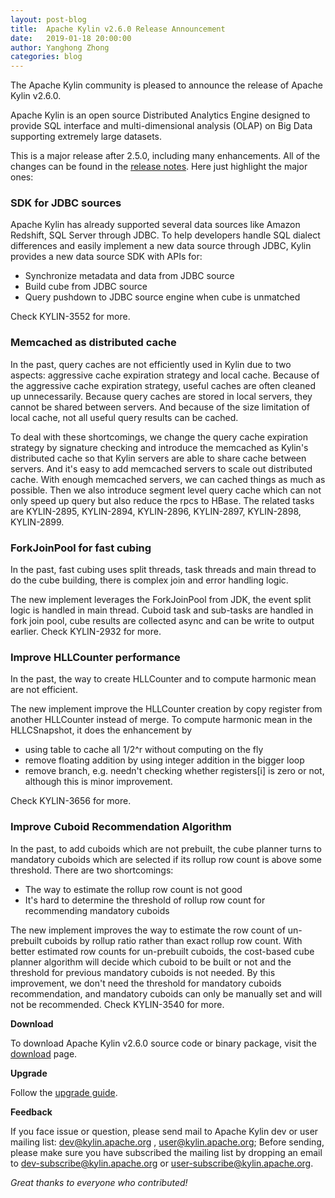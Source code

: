 ```yaml
---
layout: post-blog
title:  Apache Kylin v2.6.0 Release Announcement
date:   2019-01-18 20:00:00
author: Yanghong Zhong
categories: blog
---
```


The Apache Kylin community is pleased to announce the release of Apache Kylin v2.6.0.

Apache Kylin is an open source Distributed Analytics Engine designed to provide SQL interface and multi-dimensional analysis (OLAP) on Big Data supporting extremely large datasets.

This is a major release after 2.5.0, including many enhancements. All of the changes can be found in the [release notes](https://kylin.apache.org/docs/release_notes.html). Here just highlight the major ones:

### SDK for JDBC sources
Apache Kylin has already supported several data sources like Amazon Redshift, SQL Server through JDBC. 
To help developers handle SQL dialect differences and easily implement a new data source through JDBC, Kylin provides a new data source SDK with APIs for:
* Synchronize metadata and data from JDBC source
* Build cube from JDBC source
* Query pushdown to JDBC source engine when cube is unmatched

Check KYLIN-3552 for more.

### Memcached as distributed cache
In the past, query caches are not efficiently used in Kylin due to two aspects: aggressive cache expiration strategy and local cache. 
Because of the aggressive cache expiration strategy, useful caches are often cleaned up unnecessarily. 
Because query caches are stored in local servers, they cannot be shared between servers. 
And because of the size limitation of local cache, not all useful query results can be cached.

To deal with these shortcomings, we change the query cache expiration strategy by signature checking and introduce the memcached as Kylin's distributed cache so that Kylin servers are able to share cache between servers. 
And it's easy to add memcached servers to scale out distributed cache. With enough memcached servers, we can cached things as much as possible. 
Then we also introduce segment level query cache which can not only speed up query but also reduce the rpcs to HBase. 
The related tasks are KYLIN-2895, KYLIN-2894, KYLIN-2896, KYLIN-2897, KYLIN-2898, KYLIN-2899.

### ForkJoinPool for fast cubing
In the past, fast cubing uses split threads, task threads and main thread to do the cube building, there is complex join and error handling logic.

The new implement leverages the ForkJoinPool from JDK, the event split logic is handled in
main thread. Cuboid task and sub-tasks are handled in fork join pool, cube results are collected
async and can be write to output earlier. Check KYLIN-2932 for more.

### Improve HLLCounter performance
In the past, the way to create HLLCounter and to compute harmonic mean are not efficient. 

The new implement improve the HLLCounter creation by copy register from another HLLCounter instead of merge. To compute harmonic mean in the HLLCSnapshot, it does the enhancement by 
* using table to cache all 1/2^r  without computing on the fly
* remove floating addition by using integer addition in the bigger loop
* remove branch, e.g. needn't checking whether registers[i] is zero or not, although this is minor improvement.

Check KYLIN-3656 for more.

### Improve Cuboid Recommendation Algorithm
In the past, to add cuboids which are not prebuilt, the cube planner turns to mandatory cuboids which are selected if its rollup row count is above some threshold. 
There are two shortcomings:
* The way to estimate the rollup row count is not good
* It's hard to determine the threshold of rollup row count for recommending mandatory cuboids

The new implement improves the way to estimate the row count of un-prebuilt cuboids by rollup ratio rather than exact rollup row count. 
With better estimated row counts for un-prebuilt cuboids, the cost-based cube planner algorithm will decide which cuboid to be built or not and the threshold for previous mandatory cuboids is not needed. 
By this improvement, we don't need the threshold for mandatory cuboids recommendation, and mandatory cuboids can only be manually set and will not be recommended. Check KYLIN-3540 for more.

__Download__

To download Apache Kylin v2.6.0 source code or binary package, visit the [download](http://kylin.apache.org/download) page.

__Upgrade__
 
Follow the [upgrade guide](/docs/howto/howto_upgrade.html).

__Feedback__

If you face issue or question, please send mail to Apache Kylin dev or user mailing list: dev@kylin.apache.org , user@kylin.apache.org; Before sending, please make sure you have subscribed the mailing list by dropping an email to dev-subscribe@kylin.apache.org or user-subscribe@kylin.apache.org.

_Great thanks to everyone who contributed!_

